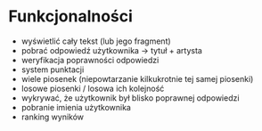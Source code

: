 # Funkcjonalności
- wyświetlić cały tekst (lub jego fragment)
- pobrać odpowiedź użytkownika -> tytuł + artysta
- weryfikacja poprawności odpowiedzi
- system punktacji
- wiele piosenek (niepowtarzanie kilkukrotnie tej samej piosenki)
- losowe piosenki / losowa ich kolejność
- wykrywać, że użytkownik był blisko poprawnej odpowiedzi
- pobranie imienia użytkownika
- ranking wyników